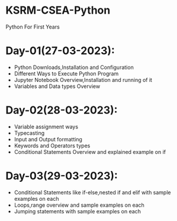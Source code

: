 # KSRM-CSEA-Python
Python For First Years

# Day-01(27-03-2023):
  - Python Downloads,Installation and Configuration
  - Different Ways to Execute Python Program
  - Jupyter Notebook Overview,Installation and running of it
  - Variables and Data types Overview
  
# Day-02(28-03-2023):
  - Variable assignment ways
  - Typecasting
  - Input and Output formatting
  - Keywords and Operators types
  - Conditional Statements Overview and explained example on if

# Day-03(29-03-2023):
  - Conditional Statements like if-else,nested if and elif with sample examples on each
  - Loops,range overview and sample examples on each
  - Jumping statements with sample examples on each
